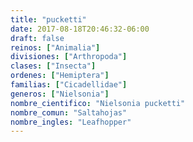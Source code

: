 ```yaml
---
title: "pucketti"
date: 2017-08-18T20:46:32-06:00
draft: false
reinos: ["Animalia"]
divisiones: ["Arthropoda"]
clases: ["Insecta"]
ordenes: ["Hemiptera"]
familias: ["Cicadellidae"]
generos: ["Nielsonia"]
nombre_cientifico: "Nielsonia pucketti"
nombre_comun: "Saltahojas"
nombre_ingles: "Leafhopper"
---
```

